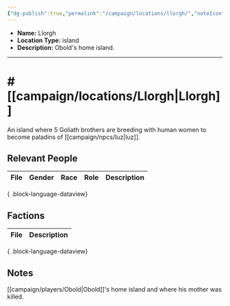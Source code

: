 ```yaml
---
{"dg-publish":true,"permalink":"/campaign/locations/llorgh/","noteIcon":"","created":"2025-10-26T10:04:22.021-07:00","updated":"2025-10-27T16:35:34.673-07:00"}
---
```



<p><span><ul>
<li dir="auto"><strong>Name:</strong> Llorgh</li>
<li dir="auto"><strong>Location Type:</strong> island</li>
<li dir="auto"><strong>Description:</strong> Obold's home island.</li>
</ul></span></p>

---

# # [[campaign/locations/Llorgh\|Llorgh]]
An island where 5 Goliath brothers are breeding with human women to become paladins of [[campaign/npcs/Iuz\|Iuz]].

## Relevant People
| File | Gender | Race | Role | Description |
| ---- | ------ | ---- | ---- | ----------- |

{ .block-language-dataview}

## Factions
| File | Description |
| ---- | ----------- |

{ .block-language-dataview}
## Notes
[[campaign/players/Obold\|Obold]]'s home island and where his mother was killed. 